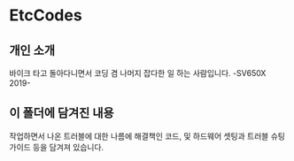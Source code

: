 # EtcCodes

개인 소개
---------
바이크 타고 돌아다니면서 코딩 겸 나머지 잡다한 일 하는 사람입니다.
-SV650X 2019- 

이 폴더에 담겨진 내용
-------
작업하면서 나온 트러블에 대한 나름에 해결책인 코드, 및 하드웨어 셋팅과 트러블 슈팅 가이드 등을 담겨져 있습니다.

